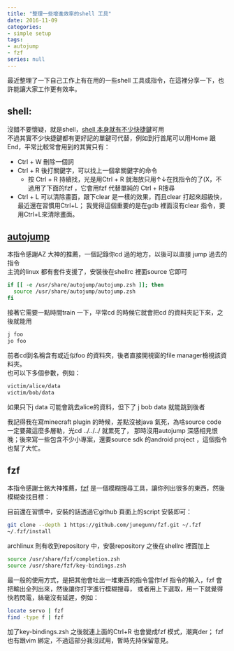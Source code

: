```yaml
---
title: "整理一些增進效率的shell 工具"
date: 2016-11-09
categories:
- simple setup
tags:
- autojump
- fzf
series: null
---
```


最近整理了一下自己工作上有在用的一些shell 工具或指令，在這裡分享一下，也許能讓大家工作更有效率。  
<!--more-->

## shell:

沒錯不要懷疑，就是shell，[shell 本身就有不少快捷鍵](https://blog.longwin.com.tw/2006/09/bash_hot_key_2006/)可用  
不過其實不少快捷鍵都有更好記的單鍵可代替，例如到行首尾可以用Home 跟End，平常比較常會用到的其實只有：  

* Ctrl + W 刪除一個詞
* Ctrl + R 後打關鍵字，可以找上一個拿關鍵字的命令
    * 按 Ctrl + R 持續找，光是用Ctrl + R 就海放只用↑↓在找指令的了(X，不過用了下面的fzf ，它會用fzf 代替單純的 Ctrl + R搜尋
* Ctrl + L 可以清除畫面，跟下clear 是一樣的效果，而且clear 打起來超級快，最近還在習慣用Ctrl+L；
我覺得這個重要的是在gdb 裡面沒有clear 指令，要用Ctrl+L來清除畫面。

## [autojump](https://github.com/wting/autojump)

本指令感謝AZ 大神的推薦，一個記錄你cd 過的地方，以後可以直接 jump 過去的指令  
主流的linux 都有套件支援了，安裝後在shellrc 裡面source 它即可  
```bash
if [[ -e /usr/share/autojump/autojump.zsh ]]; then
  source /usr/share/autojump/autojump.zsh
fi
```

接著它需要一點時間train 一下，平常cd 的時候它就會把cd 的資料夾記下來，之後就能用  
```bash
j foo  
jo foo
```
前者cd到名稱含有或近似foo 的資料夾，後者直接開視窗的file manager檢視該資料夾。  
也可以下多個參數，例如：  
```txt
victim/alice/data  
victim/bob/data
```
如果只下j data 可能會跳去alice的資料，但下了 j bob data 就能跳到後者  

我記得我在寫minecraft plugin 的時候，差點沒被java 氣死，為啥source code 一定要藏這麼多層勒，光cd ../../../ 就累死了，
那時沒用autojump 深感相見恨晚；後來寫一些包含不少小專案，還要source sdk 的android project ，這個指令也幫了大忙。  

## fzf

本指令感謝士銘大神推薦，[fzf](https://github.com/junegunn/fzf) 是一個模糊搜尋工具，讓你列出很多的東西，然後模糊查找目標：  

目前還在習慣中，安裝的話透過它github 頁面上的script 安裝即可：  
```bash
git clone --depth 1 https://github.com/junegunn/fzf.git ~/.fzf
~/.fzf/install
```

archlinux 則有收到repository 中，安裝repository 之後在shellrc 裡面加上  
```bash
source /usr/share/fzf/completion.zsh  
source /usr/share/fzf/key-bindings.zsh
```
最一般的使用方式，是把其他會吐出一堆東西的指令當作fzf 指令的輸入，fzf 會把輸出全列出來，然後讓你打字進行模糊搜尋，
或者用上下選取，用一下就覺得快若閃電，絲毫沒有延遲，例如：  
```bash
locate servo | fzf  
find -type f | fzf
```
加了key-bindings.zsh 之後就連上面的Ctrl+R 也會變成fzf 模式，潮爽der；
fzf 也有跟vim 綁定，不過這部分我沒試用，暫時先持保留意見。